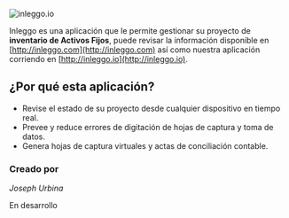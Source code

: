 ![inleggo.io](https://inleggo.io/assets/img/modules/logo/inleggo.small.png)

Inleggo es una aplicación que le permite gestionar su proyecto de **inventario de Activos Fijos**, puede revisar la información disponible en [http://inleggo.com](http://inleggo.com) así como nuestra aplicación corriendo en [http://inleggo.io](http://inleggo.io).

¿Por qué esta aplicación?
-------------------------

-	Revise el estado de su proyecto desde cualquier dispositivo en tiempo real.
-	Prevee y reduce errores de digitación de hojas de captura y toma de datos.
-	Genera hojas de captura virtuales y actas de conciliación contable.

### Creado por

*Joseph Urbina*

En desarrollo
